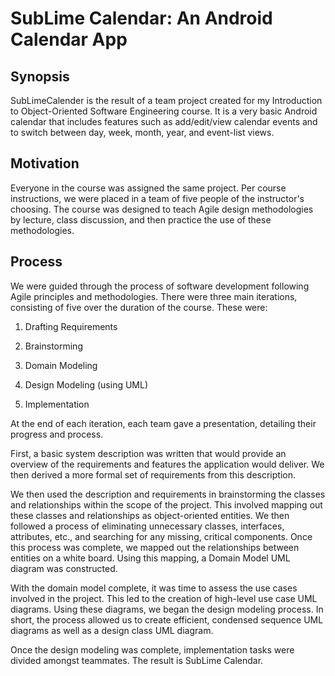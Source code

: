 # SubLime Calendar: An Android Calendar App

## Synopsis

SubLimeCalender is the result of a team project created for my Introduction to Object-Oriented Software Engineering course. It is a very basic Android calendar that includes features such as add/edit/view calendar events and to switch between day, week, month, year, and event-list views.

## Motivation

Everyone in the course was assigned the same project. Per course instructions, we were placed in a team of five people of the instructor's choosing. The course was designed to teach Agile design methodologies by lecture, class discussion, and then practice the use of these methodologies.

## Process

We were guided through the process of software development following Agile principles and methodologies. There were three main iterations, consisting of five  over the duration of the course. These were:

1)  Drafting Requirements

2)  Brainstorming

3)  Domain Modeling

4)  Design Modeling (using UML)

5)  Implementation

At the end of each iteration, each team gave a presentation, detailing their progress and process.

First, a basic system description was written that would provide an overview of the requirements and features the application would deliver. We then derived a more formal set of requirements from this description.

We then used the description and requirements in brainstorming the classes and relationships within the scope of the project. This involved mapping out these classes and relationships as object-oriented entities. We then followed a process of eliminating unnecessary classes, interfaces, attributes, etc., and searching for any missing, critical components. Once this process was complete, we mapped out the relationships between entities on a white board. Using this mapping, a Domain Model UML diagram was constructed.

With the domain model complete, it was time to assess the use cases involved in the project. This led to the creation of high-level use case UML diagrams. Using these diagrams, we began the design modeling process. In short, the process allowed us to create efficient, condensed sequence UML diagrams as well as a design class UML diagram.

Once the design modeling was complete, implementation tasks were divided amongst teammates. The result is SubLime Calendar.

## 
